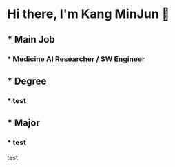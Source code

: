 # Hi there, I'm Kang MinJun 👋
## * Main Job
###   * Medicine AI Researcher / SW Engineer

## * Degree
###   * test

## * Major
###   * test

test
